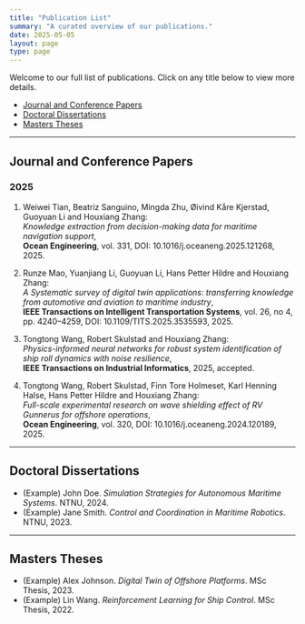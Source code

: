 ```yaml
---
title: "Publication List"
summary: "A curated overview of our publications."
date: 2025-05-05
layout: page
type: page
---
```


Welcome to our full list of publications. Click on any title below to view more details.

- [Journal and Conference Papers](#journal)
- [Doctoral Dissertations](#doctoral)
- [Masters Theses](#masters)

---

## <span id="journal">Journal and Conference Papers</span>

### 2025

1. Weiwei Tian, Beatriz Sanguino, Mingda Zhu, Øivind Kåre Kjerstad, Guoyuan Li and Houxiang Zhang:  
   *Knowledge extraction from decision-making data for maritime navigation support*,  
   **Ocean Engineering**, vol. 331, DOI: 10.1016/j.oceaneng.2025.121268, 2025.

2. Runze Mao, Yuanjiang Li, Guoyuan Li, Hans Petter Hildre and Houxiang Zhang:  
   *A Systematic survey of digital twin applications: transferring knowledge from automotive and aviation to maritime industry*,  
   **IEEE Transactions on Intelligent Transportation Systems**, vol. 26, no 4, pp. 4240–4259, DOI: 10.1109/TITS.2025.3535593, 2025.

3. Tongtong Wang, Robert Skulstad and Houxiang Zhang:  
   *Physics-informed neural networks for robust system identification of ship roll dynamics with noise resilience*,  
   **IEEE Transactions on Industrial Informatics**, 2025, accepted.

4. Tongtong Wang, Robert Skulstad, Finn Tore Holmeset, Karl Henning Halse, Hans Petter Hildre and Houxiang Zhang:  
   *Full-scale experimental research on wave shielding effect of RV Gunnerus for offshore operations*,  
   **Ocean Engineering**, vol. 320, DOI: 10.1016/j.oceaneng.2024.120189, 2025.

---

## <span id="doctoral">Doctoral Dissertations</span>

- (Example) John Doe. *Simulation Strategies for Autonomous Maritime Systems*. NTNU, 2024.  
- (Example) Jane Smith. *Control and Coordination in Maritime Robotics*. NTNU, 2023.

---

## <span id="masters">Masters Theses</span>

- (Example) Alex Johnson. *Digital Twin of Offshore Platforms*. MSc Thesis, 2023.  
- (Example) Lin Wang. *Reinforcement Learning for Ship Control*. MSc Thesis, 2022.
